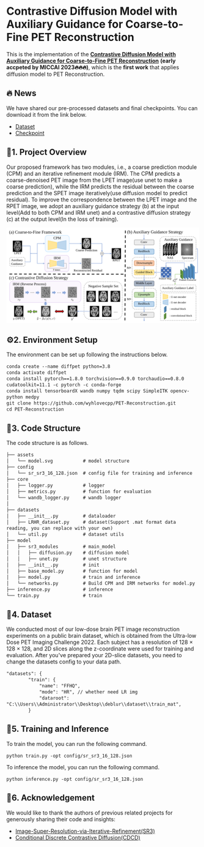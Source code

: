 # Contrastive Diffusion Model with Auxiliary Guidance for Coarse-to-Fine PET Reconstruction
This is the implementation of the **[Contrastive Diffusion Model with Auxiliary
Guidance for Coarse-to-Fine PET Reconstruction](https://arxiv.org/abs/2308.10157)** **(early accpeted by MICCAI 2023🔥🔥🔥)**, 
which is the **first work** that applies diffusion model to PET Reconstruction.

[//]: # (codebase: https://github.com/Janspiry/Image-Super-Resolution-via-Iterative-Refinement)
## 🔥 News
We have shared our pre-processed datasets and final checkpoints. You can download it from the link below.
- [Dataset](https://drive.google.com/file/d/1mkLn16WyR4FjgOK6eNYGayMrTZG1secI/view?usp=share_link)
- [Checkpoint](https://drive.google.com/file/d/1ZAQ2LbB3X_ZM4yOSKQ0U-2si_IOvGQkx/view?usp=share_link)
## 🌿1. Project Overview
Our proposed framework has two modules, i.e., a coarse prediction
module (CPM) and an iterative refinement module (IRM). The CPM predicts
a coarse-denoised PET image from the LPET image(use unet to make a coarse prediction), while the IRM predicts the
residual between the coarse prediction and the SPET image iteratively(use diffusion model to predict residual). 
To improve the correspondence between the LPET
image and the RPET image, we adopt an auxiliary guidance strategy (b)
at the input level(Add to both CPM and IRM unet) and a contrastive diffusion strategy (c) at the output
level(In the loss of training).
<p align="center">
    <img src="assets/model.svg" width="550">

## ⚙️2. Environment Setup
The environment can be set up following the instructions below.

```
conda create --name diffpet python=3.8
conda activate diffpet
conda install pytorch==1.8.0 torchvision==0.9.0 torchaudio==0.8.0 cudatoolkit=11.1 -c pytorch -c conda-forge
conda install tensorboardX wandb numpy tqdm scipy SimpleITK opencv-python medpy
git clone https://github.com/wyhlovecpp/PET-Reconstruction.git
cd PET-Reconstruction
```
## 👻3. Code Structure
The code structure is as follows.
```
├── assets
│   └── model.svg           # model structure
├── config
│   └── sr_sr3_16_128.json  # config file for training and inference
├── core
│   ├── logger.py           # logger
│   ├── metrics.py          # function for evaluation
│   └── wandb_logger.py     # wandb logger
│   
├── datasets
│   ├── __init__.py         # dataloader
│   ├── LRHR_dataset.py     # dataset(Support .mat format data reading, you can replace with your own)
│   └── util.py             # dataset utils
├── model
│   ├── sr3_modules         # main_model
│   │   ├── diffusion.py    # diffusion model 
│   │   ├── unet.py         # unet structure
│   ├── __init__.py         # init
│   ├── base_model.py       # function for model
│   ├── model.py            # train and inference
│   └── networks.py         # Build CPM and IRM networks for model.py
├── inference.py            # inference
└── train.py                # train
```
## 📘4. Dataset
We conducted most of our low-dose brain PET
image reconstruction experiments on a public brain dataset, which is obtained
from the Ultra-low Dose PET Imaging Challenge 2022.
Each subject has a resolution of
128 × 128 × 128, and 2D slices along the z-coordinate were used for training and
evaluation. After you've prepared your 2D-slice datasets, you need to change the datasets config to your data path.

```
"datasets": {
        "train": {
            "name": "FFHQ",
            "mode": "HR", // whether need LR img
            "dataroot": "C:\\Users\\Administrator\\Desktop\\deblur\\dataset\\train_mat",
        }
```
## 🏃5. Training and Inference
To train the model, you can run the following command.
```
python train.py -opt config/sr_sr3_16_128.json
```
To inference the model, you can run the following command.
```
python inference.py -opt config/sr_sr3_16_128.json
```
## 🥰6. Acknowledgement
We would like to thank the authors of previous related projects for generously sharing their code and insights:
- [Image-Super-Resolution-via-Iterative-Refinement(SR3)](https://github.com/Janspiry/Image-Super-Resolution-via-Iterative-Refinement#conditional-generation-with-super-resolution)
- [Conditional Discrete Contrastive Diffusion(CDCD)](https://github.com/L-YeZhu/CDCD)
